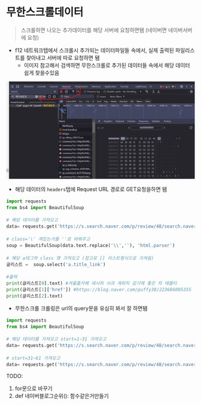 # 무한스크롤데이터

> 스크롤하면 나오는 추가데이터를 해당 서버에 요청하면됌 (네이버면 네이버서버에 요청)

- f12 네트워크탭에서 스크롤시 추가되는 데이터파일들 속에서, 실제 출력된 파일리스트를 찾아내고 서버에 따로 요청하면 됌
  - 이미지 참고해서 검색하면 무한스크롤로 추가된 데이터들 속에서 해당 데이터 쉽게 찾을수있음

![alt text](image.png)

- 해당 데이터의 `headers`탭에 Request URL 경로로 GET요청을하면 됌

```python
import requests
from bs4 import BeautifulSoup

# 해당 데이터를 가져오고
data= requests.get('https://s.search.naver.com/p/review/48/search.naver?ssc=tab.blog.all&api_type=8&query=사과&start=31&ac=1&aq=0&spq=0&sm=tab_jum&nso=&prank=31&ngn_country=KR&lgl_rcode=09215101&fgn_region=&fgn_city=&lgl_lat=37.560675&lgl_long=127.080038')

# class='\' 껴있는거를 ''로 바꿔주고
soup = BeautifulSoup(data.text.replace('\\',''), 'html.parser')

# 해당 a태그의 class 명 가져오고 (참고로 [] 리스트형식으로 가져옴)
글리스트 =  soup.select('a.title_link')

#출력
print(글리스트[0].text) #겨울홈카페 레시피 사과 계피차 감기에 좋은 차 애플티
print(글리스트[1]['href']) #https://blog.naver.com/puffy38/223686005355
print(글리스트[2].text)
```

- 무한스크롤 크롤링은 url의 query문을 유심히 봐서 잘 하면됌

```python
import requests
from bs4 import BeautifulSoup

# 해당 데이터를 가져오고 start=1~31 가져오고
data= requests.get('https://s.search.naver.com/p/review/48/search.naver?ssc=tab.blog.all&api_type=8&query=사과&start=31&ac=1&aq=0&spq=0&sm=tab_jum&nso=&prank=31&ngn_country=KR&lgl_rcode=09215101&fgn_region=&fgn_city=&lgl_lat=37.560675&lgl_long=127.080038')

# start=31~61 가져오고
data= requests.get('https://s.search.naver.com/p/review/48/search.naver?ssc=tab.blog.all&api_type=8&query=사과&start=61&ac=1&aq=0&spq=0&sm=tab_jum&nso=&prank=31&ngn_country=KR&lgl_rcode=09215101&fgn_region=&fgn_city=&lgl_lat=37.560675&lgl_long=127.080038')
```

TODO: <br/>

1. for문으로 바꾸기
2. def 네이버블로그순위(): 함수같은거만들기
